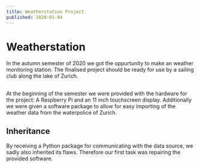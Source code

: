 ```yaml
---
title: Weatherstation Project
published: 2020-01-04
---
```

# Weatherstation
In the autumn semester of 2020 we got the oppurtunity to make an weather monitoring station. The finalised project should be ready for use by a sailing club along the lake of Zurich.
## 
At the beginning of the semester we were provided with the hardware for the project: A Raspberry Pi and an 11 inch touchscreen display. Additionally we were given a software package to allow for easy importing of the weather data from the waterpolice of Zurich.
## Inheritance
By receiving a Python package for communicating with the data source, we sadly also inherited its flaws. Therefore our first task was repairing the provided software.

